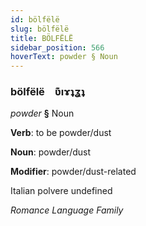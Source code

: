 ```yaml
---
id: bölfëlë
slug: bölfëlë
title: BÖLFËLË
sidebar_position: 566
hoverText: powder § Noun
---
```


### bölfëlë&emsp;<span kind="abugida">ʋ͊ıɤʇʓʇ</span>

*powder* **§** Noun

**Verb**: to be powder/dust

**Noun**: powder/dust

**Modifier**: powder/dust-related

Italian polvere undefined

*Romance Language Family*
